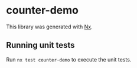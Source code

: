 # counter-demo

This library was generated with [Nx](https://nx.dev).

## Running unit tests

Run `nx test counter-demo` to execute the unit tests.
